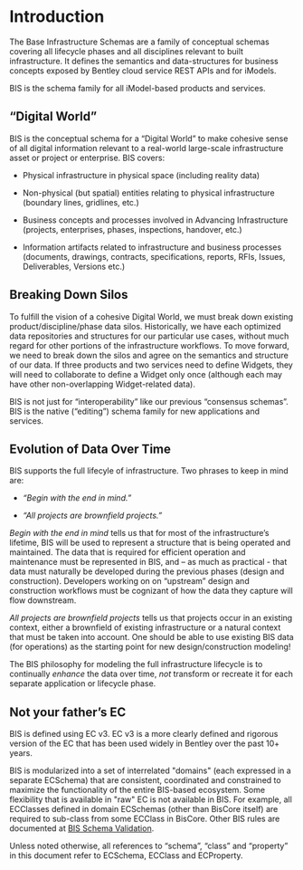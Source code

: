 # Introduction

The Base Infrastructure Schemas are a family of conceptual schemas covering all lifecycle phases and all disciplines relevant to built infrastructure. It defines the semantics and data-structures for business concepts exposed by Bentley cloud service REST APIs and for iModels.

BIS is the schema family for all iModel-based products and services.

## “Digital World”

BIS is the conceptual schema for a “Digital World” to make cohesive sense of all digital information relevant to a real-world large-scale infrastructure asset or project or enterprise. BIS covers:

- Physical infrastructure in physical space (including reality data)

- Non-physical (but spatial) entities relating to physical infrastructure (boundary lines, gridlines, etc.)

- Business concepts and processes involved in Advancing Infrastructure (projects, enterprises, phases, inspections, handover, etc.)

- Information artifacts related to infrastructure and business processes (documents, drawings, contracts, specifications, reports, RFIs, Issues, Deliverables, Versions etc.)

## Breaking Down Silos

To fulfill the vision of a cohesive Digital World, we must break down existing product/discipline/phase data silos. Historically, we have each optimized data repositories and structures for our particular use cases, without much regard for other portions of the infrastructure workflows. To move forward, we need to break down the silos and agree on the semantics and structure of our data. If three products and two services need to define Widgets, they will need to collaborate to define a Widget only once (although each may have other non-overlapping Widget-related data).

BIS is not just for “interoperability” like our previous “consensus schemas”. BIS is the native (“editing”) schema family for new applications and services.

## Evolution of Data Over Time

BIS supports the full lifecyle of infrastructure. Two phrases to keep in mind are:

- *“Begin with the end in mind.”*

- *“All projects are brownfield projects.”*

*Begin with the end in mind* tells us that for most of the infrastructure’s lifetime, BIS will be used to represent a structure that is being operated and maintained. The data that is required for efficient operation and maintenance must be represented in BIS, and – as much as practical - that data must naturally be developed during the previous phases (design and construction). Developers working on on “upstream” design and construction workflows must be cognizant of how the data they capture will flow downstream.

*All projects are brownfield projects* tells us that projects occur in an existing context, either a brownfield of existing infrastructure or a natural context that must be taken into account. One should be able to use existing BIS data (for operations) as the starting point for new design/construction modeling!

The BIS philosophy for modeling the full infrastructure lifecycle is to continually *enhance* the data over time, *not* transform or recreate it for each separate application or lifecycle phase.

## Not your father’s EC

BIS is defined using EC v3. EC v3 is a more clearly defined and rigorous version of the EC that has been used widely in Bentley over the past 10+ years.

BIS is modularized into a set of interrelated "domains" (each expressed in a separate ECSchema) that are consistent, coordinated and constrained to maximize the functionality of the entire BIS-based ecosystem. Some flexibility that is available in "raw" EC is not available in BIS. For example, all ECClasses defined in domain ECSchemas (other than BisCore itself) are required to sub-class from some ECClass in BisCore. Other BIS rules are documented at [BIS Schema Validation](bis-schema-validation).

Unless noted otherwise, all references to “schema”, “class” and “property” in this document refer to ECSchema, ECClass and ECProperty.

<!-- TODO: Move to Glossary?
## Some Terminology

Discipline – **_XXXX NEED DEFINITION XXXX_**

Domain – A synonym for BIS ECSchema. Domains are intended to define the data types for a naturally coherent and limited subject matter.
-->

<!-- TODO: Remove?
## How to use this document

This document is intended for developers. Others should see(**_XXXXX 10 page doc somewhere XXXX_**) for non-developer introduction. This document can be read linearly from start to finish, or can be used as a reference. In general, later chapters build upon the concepts discussed in earlier chapters. A supplemental document with greater detail will be created for schema designers.
-->
